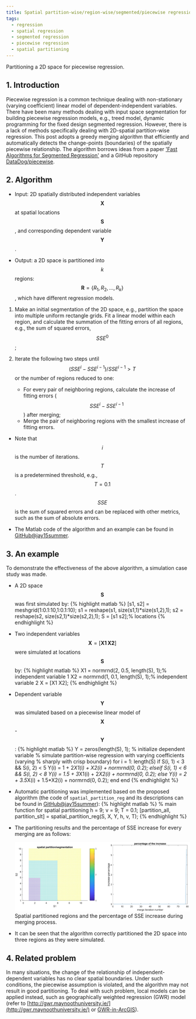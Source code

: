 ```yaml
---
title: Spatial partition-wise/region-wise/segmented/piecewise regression
tags:
  - regression
  - spatial regression
  - segmented regression
  - piecewise regression
  - spatial partitioning
---
```

Partitioning a 2D space for piecewise regression.

<!--more-->
## 1. Introduction
Piecewise regression is a common technique dealing with non-stationary (varying coefficient) linear model of dependent-independent variables. There have been many methods dealing with input space segmentation for building piecewise regression models, e.g., treed model, dynamic programming for the fixed design segmented regression. However, there is a lack of methods specifically dealing with 2D-spatial partition-wise regression. This post adopts a greedy merging algorithm that efficiently and automatically detects the change-points (boundaries) of the spatially piecewise relationship. The algorithm borrows ideas from a paper ['Fast Algorithms for Segmented Regression'](http://proceedings.mlr.press/v48/acharya16.pdf) and a GitHub repository [DataDog/piecewise](https://github.com/DataDog/piecewise).
## 2. Algorithm
* Input: 2D spatially distributed independent variables $$\mathbf{X}$$ at spatial locations $$\mathbf{S}$$, and corresponding dependent variable $$\mathbf{Y}$$.

* Output: a 2D space is partitioned into $$k$$ regions: $$\mathbf{R} = \{R_1, R_2,..., R_k\}$$, which have different regression models.

1. Make an initial segmentation of the 2D space, e.g., partition the space into multiple uniform rectangle grids. Fit a linear model within each region, and calculate the summation of the fitting errors of all regions, e.g., the sum of squared errors, $$SSE^0$$;

2. Iterate the following two steps until $$(SSE^i - SSE^{i-1})/SSE^{i-1} > T$$ or the number of regions reduced to one:
   * For every pair of neighboring regions, calculate the increase of fitting errors ($$SSE^i - SSE^{i-1}$$) after merging;
   * Merge the pair of neighboring regions with the smallest increase of fitting errors.

* Note that $$i$$ is the number of iterations. $$T$$ is a predetermined threshold, e.g., $$T = 0.1$$. $$SSE$$ is the sum of squared errors and can be replaced with other metrics, such as the sum of absolute errors.  

* The Matlab code of the algorithm and an example can be found in [GitHub@jay15summer](https://github.com/jay15summer/spatial-partition-wise-regression).

## 3. An example
To demonstrate the effectiveness of the above algorithm, a simulation case study was made.

* A 2D space $$\mathbf{S}$$ was first simulated by:
  {% highlight matlab %}
  [s1, s2] = meshgrid(1:0.1:10,1:0.1:10);
  s1 = reshape(s1, size(s1,1)*size(s1,2),1);
  s2 = reshape(s2, size(s2,1)*size(s2,2),1);
  S = [s1 s2];% locations
  {% endhighlight %}

* Two independent variables $$\mathbf{X} = [\mathbf{X1} \, \mathbf{X2}]$$ were simulated at locations $$\mathbf{S}$$ by:
  {% highlight matlab %}
  X1 = normrnd(2, 0.5, length(S), 1);% independent variable 1
  X2 = normrnd(1, 0.1, length(S), 1);% independent variable 2
  X = [X1 X2];
  {% endhighlight %}

* Dependent variable $$\mathbf{Y}$$ was simulated based on a piecewise linear model of $$\mathbf{X}$$-$$\mathbf{Y}$$:
  {% highlight matlab %}
  Y = zeros(length(S), 1); % initialize dependent variable
  % simulate partition-wise regression with varying coefficients (varying
  % sharply with crisp boundary)
  for i = 1: length(S)
      if S(i, 1) < 3 && S(i, 2) < 5
          Y(i) = 1 + 2*X1(i) + X2(i) + normrnd(0, 0.2);
      elseif S(i, 1) < 6 && S(i, 2) < 8
          Y(i) = 1.5 + 3*X1(i) + 2*X2(i) + normrnd(0, 0.2);
      else
          Y(i) = 2 + 3.5*X(i) + 1.5*X2(i) + normrnd(0, 0.2);
      end
  end
  {% endhighlight %}

* Automatic partitioning was implemented based on the proposed algorithm (the code of ``spatial_partition_reg`` and its descriptions can be found in [GitHub@jay15summer](https://github.com/jay15summer/spatial-partition-wise-regression)):
  {% highlight matlab %}
  % main function for spatial partitioning
  h = 9; v = 9; T = 0.1;
  [partition_all, partition_slt] = spatial_partition_reg(S, X, Y, h, v, T);
  {% endhighlight %}

* The partitioning results and the percentage of SSE increase for every merging are as follows:
  <div class="card mb-3">
      <img class="card-img-top" src="https://raw.githubusercontent.com/jay15summer/jay15summer.github.io/master/assets/images/spatial-partition-regression.png"/>
      <div class="card-body bg-light">
          <div class="card-text">
              Spatial partitioned regions and the percentage of SSE increase during merging process.
          </div>
      </div>
  </div>

* It can be seen that the algorithm correctly partitioned the 2D space into three regions as they were simulated.

## 4. Related problem
In many situations, the change of the relationship of independent-dependent variables has no clear spatial boundaries. Under such conditions, the piecewise assumption is violated, and the algorithm may not result in good partitioning. To deal with such problem, local models can be applied instead, such as geographically weighted regression (GWR) model (refer to [http://gwr.maynoothuniversity.ie/](http://gwr.maynoothuniversity.ie/) or [GWR-in-ArcGIS](http://desktop.arcgis.com/en/arcmap/10.3/tools/spatial-statistics-toolbox/geographically-weighted-regression.htm)).
